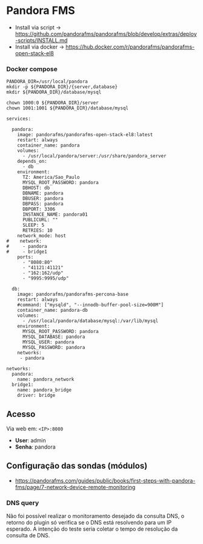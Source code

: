 # Pandora FMS

* Install via script -> https://github.com/pandorafms/pandorafms/blob/develop/extras/deploy-scripts/INSTALL.md
* Install via docker -> https://hub.docker.com/r/pandorafms/pandorafms-open-stack-el8


### Docker compose

```
PANDORA_DIR=/usr/local/pandora
mkdir -p ${PANDORA_DIR}/{server,database}
mkdir ${PANDORA_DIR}/database/mysql

chown 1000:0 ${PANDORA_DIR}/server
chown 1001:1001 ${PANDORA_DIR}/database/mysql
```

```
services:

  pandora:
    image: pandorafms/pandorafms-open-stack-el8:latest
    restart: always
    container_name: pandora
    volumes:
      - /usr/local/pandora/server:/usr/share/pandora_server
    depends_on:
      - db
    environment:
      TZ: America/Sao_Paulo
      MYSQL_ROOT_PASSWORD: pandora
      DBHOST: db
      DBNAME: pandora
      DBUSER: pandora
      DBPASS: pandora
      DBPORT: 3306
      INSTANCE_NAME: pandora01
      PUBLICURL: ""
      SLEEP: 5
      RETRIES: 10
    network_mode: host
#    network:
#     - pandora
#     - bridge1
    ports:
      - "8080:80"
      - "41121:41121"
      - "162:162/udp"
      - "9995:9995/udp"

  db:
    image: pandorafms/pandorafms-percona-base
    restart: always
    #command: ["mysqld", "--innodb-buffer-pool-size=900M"]
    container_name: pandora-db
    volumes:
      - /usr/local/pandora/database/mysql:/var/lib/mysql
    environment:
      MYSQL_ROOT_PASSWORD: pandora
      MYSQL_DATABASE: pandora
      MYSQL_USER: pandora
      MYSQL_PASSWORD: pandora
    networks:
     - pandora

networks:
  pandora:
    name: pandora_network
  bridge1:
    name: pandora_bridge
    driver: bridge
```


## Acesso
Via web em: `<IP>:8080`
* **User**: admin
* **Senha**: pandora


## Configuração das sondas (módulos)
* https://pandorafms.com/guides/public/books/first-steps-with-pandora-fms/page/7-network-device-remote-monitoring

### DNS query
Não foi possível realizar o monitoramento desejado da consulta DNS, o retorno do plugin só verifica se o DNS está resolvendo para um IP esperado. A intenção do teste seria coletar o tempo de resolução da consulta de DNS.
